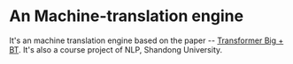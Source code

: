 # An Machine-translation engine

It's an machine translation engine based on the paper -- [Transformer Big + BT](<https://arxiv.org/pdf/1808.09381.pdf>). It's also a course project of NLP, Shandong University.